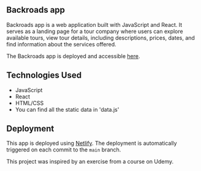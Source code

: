 ## Backroads app

Backroads app is a web application built with JavaScript and React. 
It serves as a landing page for a tour company where users can explore available tours, view tour details, including descriptions, prices, dates,
and find information about the services offered.

The Backroads app is deployed and accessible [here](<https://de-backroads-app.netlify.app/>).

## Technologies Used

- JavaScript
- React
- HTML/CSS
- You can find all the static data in 'data.js'

## Deployment

This app is deployed using [Netlify](https://www.netlify.com/). The deployment is automatically triggered on each commit to the `main` branch.

This project was inspired by an exercise from a course on Udemy. 
